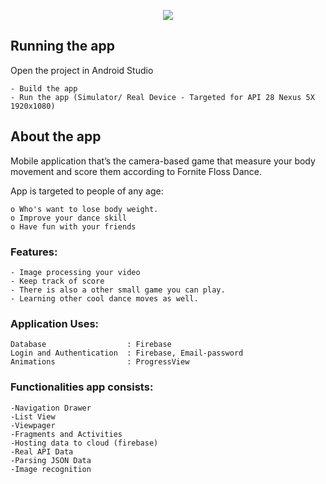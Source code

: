 
  <p align="center">
<img src="https://user-images.githubusercontent.com/19604984/51123338-eddfb700-182c-11e9-9b31-b13ae4eb0775.png">
</p>


## Running the app
  Open the project in Android Studio
  
    - Build the app
    - Run the app (Simulator/ Real Device - Targeted for API 28 Nexus 5X 1920x1080)

## About the app

  Mobile application that’s the camera-based game that measure your body movement and score them according to Fornite Floss Dance. 

App is targeted to people of any age:
  
    o Who's want to lose body weight.
    o Improve your dance skill 
    o Have fun with your friends
   
### Features:

    - Image processing your video 
    - Keep track of score 
    - There is also a other small game you can play.
    - Learning other cool dance moves as well.
 
### Application Uses:

    Database                  : Firebase
    Login and Authentication  : Firebase, Email-password
    Animations                : ProgressView

### Functionalities app consists:

    -Navigation Drawer
    -List View
    -Viewpager 
    -Fragments and Activities
    -Hosting data to cloud (firebase)
    -Real API Data
    -Parsing JSON Data
    -Image recognition
